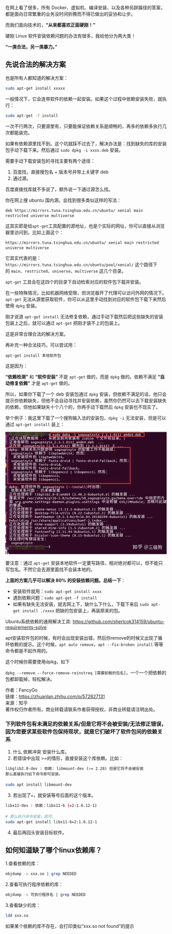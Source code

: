 
在网上看了很多，所有 Docker、虚拟机、编译安装、以及各种另辟蹊径的答案，都是面向日常繁重的业务没时间折腾而不得已做出的妥协和让步。

而我们面向技术的，**“从来都喜欢正面硬刚！”**

硬刚 Linux 软件安装依赖问题的办法有很多，我给他分为两大类！

**“一类合法，另一类暴力。”**

## 先说合法的解决方案

也是所有人都知道的解决方案：

```sh
sudo apt-get install xxxxx
```

一般情况下，它会连带软件的依赖一起安装。如果这个过程中依赖安装失败，就执行：

```sh
sudo apt-get -f install
```

一次不行两次，只要源里有，只要能保证依赖关系是顺畅的，再多的依赖多执行几次都能装完。

如果有依赖源里找不到。这个坑就踩不过去了，解决办法是：找到缺失的库的安装包手动下载下来。然后通过 `sudo dpkg -i xxxx.deb` 安装。

需要手动下载安装包的寻找主要有两个途径：

1.  百度找，直接搜包名 + 版本号并带上关键字 deb
2.  通过源。

百度直接找库就不多说了，额外说一下通过源怎么找。

你在网上搜 ubuntu 国内源。会找到很多类似这样的写法：

```text
deb https://mirrors.tuna.tsinghua.edu.cn/ubuntu/ xenial main restricted universe multiverse
```

这其实即是给`apt-get`工具配置的源地址，也是个实际的网址，你可以直接从浏览器里访问到，比如上面这个：

```text
https://mirrors.tuna.tsinghua.edu.cn/ubuntu/ xenial main restricted universe multiverse
```

它其实代表的是：`https://mirrors.tuna.tsinghua.edu.cn/ubuntu/pool/xenial/` 这个路径下的 `main`、`restricted`、`universe`、`multiverse` 这几个目录。

`apt-get` 工具会在这四个的目录下自动检索对应的软件包下载并安装。

在一些特殊情况，比如机器网络受限，但浏览器开了代理可以访问外网的情况下。`apt-get` 无法从源里获取软件，你可以从这里手动找到对应的软件包下载下来然后使用 `dpkg` 安装。

刚才说道 `apt-get install` 无法修复依赖，通过手动下载然后把这些缺失的安装包装上之后，就可以通过 `apt-get` 把刚才装不上的包装上。

这是非常合理合法的解决方案。

再补充一种合法技巧，可以尝试用：

```text
apt-get install 本地软件包
```

这是因为：

**“依赖检测”** 和 **“软件安装”** 不是 `apt-get` 做的，而是 `dpkg` 做的。依赖不满足 **“自动修复依赖”** 才是 `apt-get` 做的。

所以，如果你下载了一个 deb 安装包通过 `dpkg` 安装，但依赖不满足的话，他只会提示你依赖缺失，但他不会自动寻找并安装依赖，虽然你仍然可以去下载安装缺失的依赖，但他如果缺失十个八个的，你再手动下载然后 `dpkg` 安装也不现实了。

举个例子：我这里下载了一个搜狗输入法的安装包，`dpkg -i` 无法安装，但是可以通过 `apt-get install` 装上：

![](images/Pasted%20image%2020230111094829.png)

要注意：通过 `apt-get` 安装本地软件一定要写路径，相对绝对都可以，但不能只写包名。不然它会去源里面找不会装本地的。

**上面的方案几乎可以解决 80% 的安装依赖问题。总结一下**：

-   安装软件就用：`sudo apt-get install xxxx`
-   遇到依赖问题：`sudo apt-get -f install`
-   如果有缺失无法安装，就去网上下，缺什么下什么，下载下来后 `sudo apt-get install ./xxxx` 把缺的包安装上，再装原来的包。


Ubuntu系统依赖的通用解决工具: https://github.com/sherlcok314159/ubuntu-requirements-solve


apt安装软件包的时候，有时会出现安装出错，然后你remove的时候又出现了循环依赖的提示。这个时候，`apt auto remove`，`apt --fix-broken install` 等等命令都是不起作用的。

这个时候你需要使用dpkg，如下

`dpkg --remove --force-remove-reinstreq [需要卸载的包名]`，一个一个把依赖的包都卸载掉，轻松解决。

  
  
作者：FancyGo  
链接：https://zhuanlan.zhihu.com/p/572827131  
来源：知乎  
著作权归作者所有。商业转载请联系作者获得授权，非商业转载请注明出处。


### 下列软件包有未满足的依赖关系/但是它将不会被安装/无法修正错误，因为您要求某些软件包保持现状，就是它们破坏了软件包间的依赖关系

1.  什么 依赖冲突 安装什么库。
2.  若错误中出现 >=的情形，直接安装这个库依赖。比如：
```bash
libglib2.0-dev : 依赖: libmount-dev (>= 2.28) 但是它将不会被安装
那么直接执行如下命令即可安装。

sudo apt install libmount-dev
```

3.  若出现了`=`，就安装等号后面的这个版本。
```sh
libx11-dev : 依赖：libx11-6 (=2:1.6.12-1)

# 那么执行命令安装，即可。
sudo apt-get install libx11-6=2:1.6.12-1
```

4. 最后再回头安装目标软件。


## 如何知道缺了哪个linux依赖库？

1.查看依赖的库：  
```sh
objdump -x xxx.so | grep NEEDED
```

2.查看可执行程序依赖的库：  
```sh
objdump -x 可执行程序名 | grep NEEDED
```

3.查看缺少的库：

```sh
ldd xxx.so  
```

如果某个依赖的库不存在，会打印类似“xxx.so not found”的提示